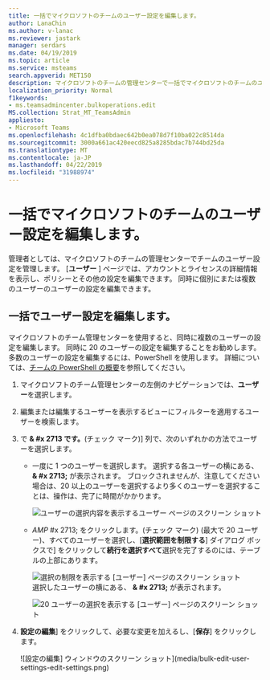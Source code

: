 ```yaml
---
title: 一括でマイクロソフトのチームのユーザー設定を編集します。
author: LanaChin
ms.author: v-lanac
ms.reviewer: jastark
manager: serdars
ms.date: 04/19/2019
ms.topic: article
ms.service: msteams
search.appverid: MET150
description: マイクロソフトのチームの管理センターで一括でマイクロソフトのチームのユーザー設定を管理する方法について説明します。
localization_priority: Normal
f1keywords:
- ms.teamsadmincenter.bulkoperations.edit
MS.collection: Strat_MT_TeamsAdmin
appliesto:
- Microsoft Teams
ms.openlocfilehash: 4c1dfba0bdaec642b0ea078d7f10ba022c8514da
ms.sourcegitcommit: 3000a661ac420eecd825a8285bdac7b744bd25da
ms.translationtype: MT
ms.contentlocale: ja-JP
ms.lasthandoff: 04/22/2019
ms.locfileid: "31988974"
---
```

# <a name="edit-microsoft-teams-user-settings-in-bulk"></a>一括でマイクロソフトのチームのユーザー設定を編集します。

管理者としては、マイクロソフトのチームの管理センターでチームのユーザー設定を管理します。 [**ユーザー** ] ページでは、アカウントとライセンスの詳細情報を表示し、ポリシーとその他の設定を編集できます。 同時に個別にまたは複数のユーザーのユーザーの設定を編集できます。

## <a name="edit-user-settings-in-bulk"></a>一括でユーザー設定を編集します。

マイクロソフトのチーム管理センターを使用すると、同時に複数のユーザーの設定を編集します。 同時に 20 のユーザーの設定を編集することをお勧めします。 多数のユーザーの設定を編集するには、PowerShell を使用します。 詳細については、[チームの PowerShell の概要](teams-powershell-overview.md)を参照してください。

1. マイクロソフトのチーム管理センターの左側のナビゲーションでは、**ユーザー**を選択します。
2. 編集または編集するユーザーを表示するビューにフィルターを適用するユーザーを検索します。
3. で **& #x 2713 です。**(チェック マーク)] 列で、次のいずれかの方法でユーザーを選択します。
    - 一度に 1 つのユーザーを選択します。 選択する各ユーザーの横にある、 **& #x 2713;** が表示されます。 ブロックされませんが、注意してください場合は、20 以上のユーザーを選択するより多くのユーザーを選択することは、操作は、完了に時間がかかります。

        ![ユーザーの選択内容を表示するユーザー ページのスクリーン ショット](media/bulk-edit-user-settings-select-users.png)

    - _AMP_ #x 2713; をクリックします。(チェック マーク) (最大で 20 ユーザー)、すべてのユーザーを選択し、[**選択範囲を制限する**] ダイアログ ボックスで] をクリックして**続行を選択すべて**選択を完了するのには、テーブルの上部にあります。

        ![選択の制限を表示する [ユーザー] ページのスクリーン ショット](media/bulk-edit-user-settings-select-all-limit.png) <br> 選択したユーザーの横にある、 **& #x 2713;** が表示されます。

        ![20 ユーザーの選択を表示する [ユーザー] ページのスクリーン ショット](media/bulk-edit-user-settings-select-all.png)
4. **設定の編集**] をクリックして、必要な変更を加えるし、[**保存**] をクリックします。

    ![設定の編集] ウィンドウのスクリーン ショット](media/bulk-edit-user-settings-edit-settings.png)

